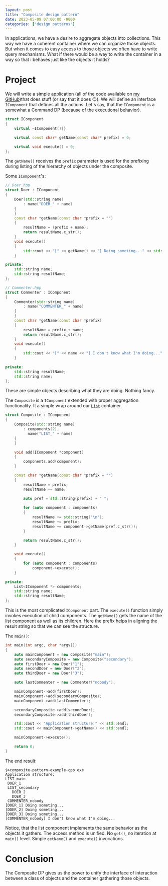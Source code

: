 ```yaml
---
layout: post
title: "Composite design pattern"
date: 2023-05-09 07:00:00 -0000
categories: ["design patterns"]
---
```

In applications, we have a desire to aggregate objects into collections. This way we have a coherent container where we can organize those objects. But when it comes to easy access to those objects we often have to write query mechanisms. What if there would be a way to write the container in a way so that i behaves just like the objects it holds?

# Project
We will write a simple application (all of the code available on [my GitHub](https://github.com/grzegorz-grzeda/composite-pattern-example-cpp))that does stuff (or say that it does 😉). We will define an interface `IComponent` that defines all the actions. Let's say, that the `IComponent` is a somewhat a Command DP (because of the executional behavior).

```c++
struct IComponent
{
	virtual ~IComponent(){}

	virtual const char* getName(const char* prefix) = 0;

	virtual void execute() = 0;
};
```

The `getName()` receives the `prefix` parameter is used for the prefixing during listing of the hierarchy of objects under the composite.

Some `IComponent`'s:
```c++
// Doer.hpp
struct Doer : IComponent
{
	Doer(std::string name)
		: name("DOER_" + name)
	{
	}
	const char *getName(const char *prefix = "")
	{
		resultName = (prefix + name);
		return resultName.c_str();
	}
	void execute()
	{
		std::cout << "[" << getName() << "] Doing someting..." << std::endl;
	}

private:
	std::string name;
	std::string resultName;
};
```
```c++
// Commenter.hpp
struct Commenter : IComponent
{
	Commenter(std::string name)
		: name("COMMENTER_" + name)
	{
	}
	const char *getName(const char *prefix)
	{
		resultName = prefix + name;
		return resultName.c_str();
	}
	void execute()
	{
		std::cout << "[" << name << "] I don't know what I'm doing..." << std::endl;
	}

private:
	std::string resultName;
	std::string name;
};
```
These are simple objects describing what they are doing. Nothing fancy.

The `Composite` is a `IComponent` extended with proper aggregation functionality. It a simple wrap around our [`List`](posts/simple-list-for-embedded-c-/) container.

```c++
struct Composite : IComponent
{
	Composite(std::string name)
		: components(2),
		  name("LIST_" + name)
	{
	}

	void add(IComponent *component)
	{
		components.add(component);
	}

	const char *getName(const char *prefix = "")
	{
		resultName = prefix;
		resultName += name;
		
		auto pref = std::string(prefix) + " ";

		for (auto component : components)
		{
			resultName += std::string("\n");
			resultName += prefix;
			resultName += component->getName(pref.c_str());
		}

		return resultName.c_str();
	}

	void execute()
	{
		for (auto component : components)
			component->execute();
	}

private:
	List<IComponent *> components;
	std::string name;
	std::string resultName;
};
```

This is the most complicated `IComponent` part. The `execute()` function simply invokes execution of child components. The `getName()` gets the name of the list component as well as its children. Here the prefix helps in aligning the result string so that we can see the structure.

The `main()`:
```c++
int main(int argc, char *argv[])
{
	auto mainComponent = new Composite("main");
	auto secondaryComposite = new Composite("secondary");
	auto firstDoer = new Doer("1");
	auto secondDoer = new Doer("2");
	auto thirdDoer = new Doer("3");

	auto lastCommenter = new Commenter("nobody");

	mainComponent->add(firstDoer);
	mainComponent->add(secondaryComposite);
	mainComponent->add(lastCommenter);

	secondaryComposite->add(secondDoer);
	secondaryComposite->add(thirdDoer);

	std::cout << "Application structure:" << std::endl;
	std::cout << mainComponent->getName() << std::endl;

	mainComponent->execute();

	return 0;
}
```

The end result:
```shell
$>composite-pattern-example-cpp.exe
Application structure:
LIST_main
 DOER_1
 LIST_secondary
   DOER_2
   DOER_3
 COMMENTER_nobody
[DOER_1] Doing someting...
[DOER_2] Doing someting...
[DOER_3] Doing someting...
[COMMENTER_nobody] I don't know what I'm doing...
```

Notice, that the list component implements the same behavior as the objects it gathers. The access method is unified. No `get()`, no iteration at `main()` level. Simple `getName()` and `execute()` invocations.

# Conclusion
The Composite DP gives us the power to unify the interface of interaction between a class of objects and the container gathering those objects.